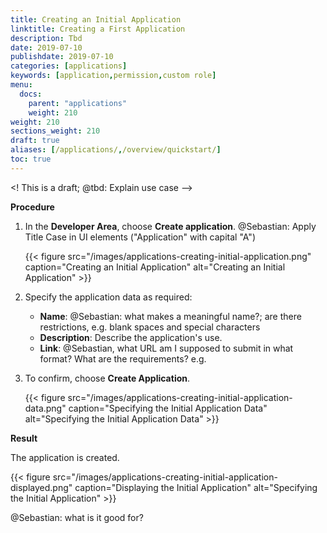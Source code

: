 ```yaml
---
title: Creating an Initial Application
linktitle: Creating a First Application
description: Tbd
date: 2019-07-10
publishdate: 2019-07-10
categories: [applications]
keywords: [application,permission,custom role]
menu:
  docs:
    parent: "applications"
    weight: 210
weight: 210
sections_weight: 210
draft: true
aliases: [/applications/,/overview/quickstart/]
toc: true
---
```


<! This is a draft; @tbd: Explain use case -->

**Procedure**

1. In the **Developer Area**, choose **Create application**. @Sebastian: Apply Title Case in UI elements ("Application" with capital "A")

	{{< figure src="/images/applications-creating-initial-application.png" caption="Creating an Initial Application" alt="Creating an Initial Application" >}}

2. Specify the application data as required:

	* **Name**: @Sebastian: what makes a meaningful name?; are there restrictions, e.g. blank spaces and special characters
	* **Description**: Describe the application's use.
	* **Link**: @Sebastian, what URL am I supposed to submit in what format? What are the requirements? e.g. 

3. To confirm, choose **Create Application**.

	{{< figure src="/images/applications-creating-initial-application-data.png" caption="Specifying the Initial Application Data" alt="Specifying the Initial Application Data" >}}

**Result**

The application is created.

{{< figure src="/images/applications-creating-initial-application-displayed.png" caption="Displaying the Initial Application" alt="Specifying the Initial Application" >}}

@Sebastian: what is it good for?


